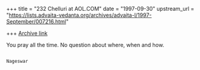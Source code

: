 +++
title = "232 Chelluri at AOL.COM"
date = "1997-09-30"
upstream_url = "https://lists.advaita-vedanta.org/archives/advaita-l/1997-September/007216.html"

+++
[Archive link](https://lists.advaita-vedanta.org/archives/advaita-l/1997-September/007216.html)

You pray all the time.  No question about where, when and how.







                                                                     Nageswar

